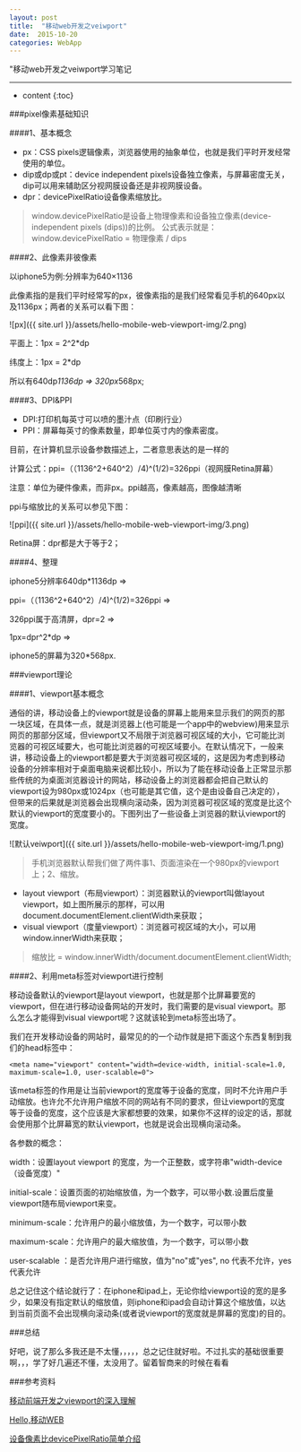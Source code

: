 ```yaml
---
layout: post
title:  "移动web开发之veiwport"
date:  2015-10-20
categories: WebApp
---
```


"移动web开发之veiwport学习笔记

---

* content
{:toc}


###pixel像素基础知识

####1、基本概念

* px：CSS pixels逻辑像素，浏览器使用的抽象单位，也就是我们平时开发经常使用的单位。
* dip或dp或pt：device independent pixels设备独立像素，与屏幕密度无关，dip可以用来辅助区分视网膜设备还是非视网膜设备。
* dpr：devicePixelRatio设备像素缩放比。

>window.devicePixelRatio是设备上物理像素和设备独立像素(device-independent pixels (dips))的比例。
公式表示就是：window.devicePixelRatio = 物理像素 / dips

####2、此像素非彼像素

以iphone5为例:分辨率为640×1136

此像素指的是我们平时经常写的px，彼像素指的是我们经常看见手机的640px以及1136px；两者的关系可以看下图：

![px]({{ site.url }}/assets/hello-mobile-web-viewport-img/2.png)

平面上：1px = 2^2*dp

纬度上：1px = 2*dp

所以有640dp*1136dp => 320px*568px;

####3、DPI&PPI

* DPI:打印机每英寸可以喷的墨汁点（印刷行业）
* PPI：屏幕每英寸的像素数量，即单位英寸内的像素密度。

目前，在计算机显示设备参数描述上，二者意思表达的是一样的

计算公式：ppi=（（1136^2+640^2）/4)^(1/2)=326ppi（视网膜Retina屏幕）

注意：单位为硬件像素，而非px。ppi越高，像素越高，图像越清晰

ppi与缩放比的关系可以参见下图：

![ppi]({{ site.url }}/assets/hello-mobile-web-viewport-img/3.png)

Retina屏：dpr都是大于等于2；

####4、整理

iphone5分辨率640dp*1136dp  =>  

ppi=（（1136^2+640^2）/4)^(1/2)=326ppi => 

326ppi属于高清屏，dpr=2  =>  

1px=dpr^2*dp  =>  

iphone5的屏幕为320*568px.


###viewport理论

####1、viewport基本概念

通俗的讲，移动设备上的viewport就是设备的屏幕上能用来显示我们的网页的那一块区域，在具体一点，就是浏览器上(也可能是一个app中的webview)用来显示网页的那部分区域，但viewport又不局限于浏览器可视区域的大小，它可能比浏览器的可视区域要大，也可能比浏览器的可视区域要小。在默认情况下，一般来讲，移动设备上的viewport都是要大于浏览器可视区域的，这是因为考虑到移动设备的分辨率相对于桌面电脑来说都比较小，所以为了能在移动设备上正常显示那些传统的为桌面浏览器设计的网站，移动设备上的浏览器都会把自己默认的viewport设为980px或1024px（也可能是其它值，这个是由设备自己决定的），但带来的后果就是浏览器会出现横向滚动条，因为浏览器可视区域的宽度是比这个默认的viewport的宽度要小的。下图列出了一些设备上浏览器的默认viewport的宽度。

![默认veiwport]({{ site.url }}/assets/hello-mobile-web-viewport-img/1.png)


>手机浏览器默认帮我们做了两件事1、页面渲染在一个980px的viewport上；2、缩放。

* layout viewport（布局viewport）：浏览器默认的viewport叫做layout viewport，如上图所展示的那样，可以用document.documentElement.clientWidth来获取；
* visual viewport（度量viewport）：浏览器可视区域的大小，可以用window.innerWidth来获取；

>缩放比 = window.innerWidth/document.documentElement.clientWidth;

####2、利用meta标签对viewport进行控制

移动设备默认的viewport是layout viewport，也就是那个比屏幕要宽的viewport，但在进行移动设备网站的开发时，我们需要的是visual viewport。那么怎么才能得到visual viewport呢？这就该轮到meta标签出场了。

我们在开发移动设备的网站时，最常见的的一个动作就是把下面这个东西复制到我们的head标签中：

	<meta name="viewport" content="width=device-width, initial-scale=1.0, maximum-scale=1.0, user-scalable=0">

该meta标签的作用是让当前viewport的宽度等于设备的宽度，同时不允许用户手动缩放。也许允不允许用户缩放不同的网站有不同的要求，但让viewport的宽度等于设备的宽度，这个应该是大家都想要的效果，如果你不这样的设定的话，那就会使用那个比屏幕宽的默认viewport，也就是说会出现横向滚动条。

各参数的概念：

width：设置layout viewport 的宽度，为一个正整数，或字符串"width-device（设备宽度）"

initial-scale：设置页面的初始缩放值，为一个数字，可以带小数.设置后度量viewport随布局viewport来变。

minimum-scale：允许用户的最小缩放值，为一个数字，可以带小数

maximum-scale：允许用户的最大缩放值，为一个数字，可以带小数

user-scalable ：是否允许用户进行缩放，值为"no"或"yes", no 代表不允许，yes代表允许


总之记住这个结论就行了：在iphone和ipad上，无论你给viewport设的宽的是多少，如果没有指定默认的缩放值，则iphone和ipad会自动计算这个缩放值，以达到当前页面不会出现横向滚动条(或者说viewport的宽度就是屏幕的宽度)的目的。


###总结

好吧，说了那么多我还是不太懂，，，，，总之记住<meta name="viewport" content="width=device-width, initial-scale=1.0, maximum-scale=1.0, user-scalable=0">就好啦。不过扎实的基础很重要啊，，，学了好几遍还不懂，太没用了。留着智商来的时候在看看

###参考资料

[移动前端开发之viewport的深入理解](http://www.cnblogs.com/2050/p/3877280.html)

[Hello,移动WEB](http://www.imooc.com/learn/494)

[设备像素比devicePixelRatio简单介绍](http://www.zhangxinxu.com/wordpress/2012/08/window-devicepixelratio/)










